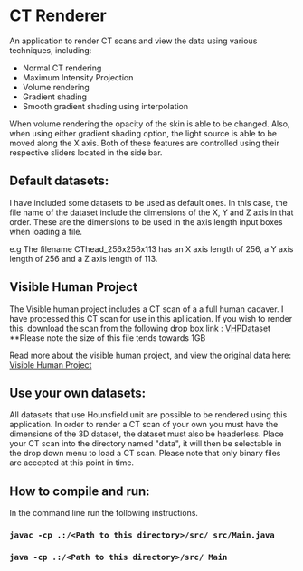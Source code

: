 # CT Renderer

An application to render CT scans and view the data using various techniques, including:
* Normal CT rendering
* Maximum Intensity Projection
* Volume rendering
* Gradient shading
* Smooth gradient shading using interpolation

When volume rendering the opacity of the skin is able to be changed. Also, when using either gradient shading option, the light source is able to be moved along the X axis. Both of these features are controlled using their respective sliders located in the side bar.

## Default datasets:
I have included some datasets to be used as default ones. In this case, the file name of the dataset include the dimensions of the X, Y and Z axis in that order. These are the dimensions to be used in the axis length input boxes when loading a file.

e.g  The filename CThead_256x256x113 has an X axis length of 256, a Y axis length of 256 and a Z axis length of 113.

## Visible Human Project
The Visible human project includes a CT scan of a a full human cadaver. I have processed this CT scan for use in this apllication. If you wish to render this, download the scan from the following drop box link : [VHPDataset](https://www.dropbox.com/s/r5sac892nje8ixk/VH_FULL_512_512_1734?dl=0)
**Please note the size of this file tends towards 1GB

Read more about the visible human project, and view the original data here: [Visible Human Project](https://www.nlm.nih.gov/research/visible/visible_human.html)


## Use your own datasets:
All datasets that use Hounsfield unit are possible to be rendered using this application. In order to render a CT scan of your own you must have the dimensions of the 3D dataset, the dataset must also be headerless. Place your CT scan into the directory named "data", it will then be selectable in the drop down menu to load a CT scan. Please note that only binary files are accepted at this point in time.

## How to compile and run:

In the command line run the following instructions.

### `javac -cp .:/<Path to this directory>/src/ src/Main.java`

### `java -cp .:/<Path to this directory>/src/ Main`

<br/>

